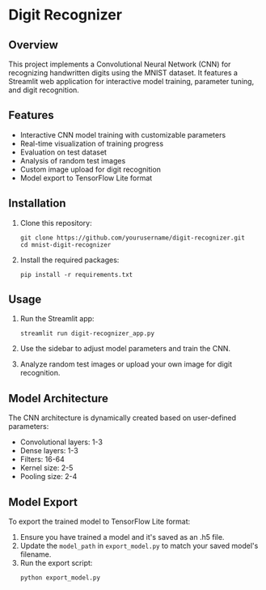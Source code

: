 # Digit Recognizer

## Overview
This project implements a Convolutional Neural Network (CNN) for recognizing handwritten digits using the MNIST dataset. It features a Streamlit web application for interactive model training, parameter tuning, and digit recognition.

## Features
- Interactive CNN model training with customizable parameters
- Real-time visualization of training progress
- Evaluation on test dataset
- Analysis of random test images
- Custom image upload for digit recognition
- Model export to TensorFlow Lite format


## Installation
1. Clone this repository:
   ```
   git clone https://github.com/yourusername/digit-recognizer.git
   cd mnist-digit-recognizer
   ```

2. Install the required packages:
   ```
   pip install -r requirements.txt
   ```

## Usage
1. Run the Streamlit app:
   ```
   streamlit run digit-recognizer_app.py
   ```

2. Use the sidebar to adjust model parameters and train the CNN.
3. Analyze random test images or upload your own image for digit recognition.

## Model Architecture
The CNN architecture is dynamically created based on user-defined parameters:
- Convolutional layers: 1-3
- Dense layers: 1-3
- Filters: 16-64
- Kernel size: 2-5
- Pooling size: 2-4

## Model Export
To export the trained model to TensorFlow Lite format:
1. Ensure you have trained a model and it's saved as an .h5 file.
2. Update the `model_path` in `export_model.py` to match your saved model's filename.
3. Run the export script:
   ```
   python export_model.py
   ```



